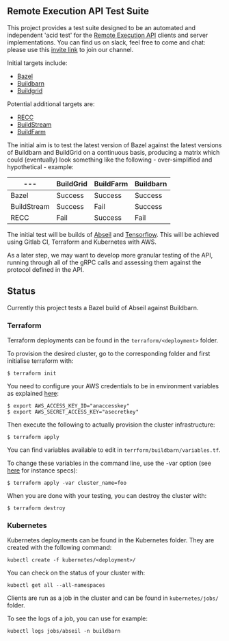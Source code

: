 ## Remote Execution API Test Suite

This project provides a test suite designed to be an automated and independent 'acid test' for the [Remote Execution API](https://github.com/bazelbuild/remote-apis) clients and server implementations. You can find us on slack, feel free to come and chat: please use this [invite link](http://tiny.cc/tihy5y) to join our channel.

Initial targets include:
* [Bazel](https://bazel.build/)
* [Buildbarn](https://github.com/buildbarn)
* [Buildgrid](https://gitlab.com/BuildGrid/buildgrid)

Potential additional targets are:
* [RECC](https://gitlab.com/bloomberg/recc)
* [BuildStream](https://gitlab.com/BuildStream/buildstream)
* [BuildFarm](https://github.com/uber/bazel-buildfarm)

The initial aim is to test the latest version of Bazel against the latest versions of Buildbarn and BuildGrid on a continuous basis, producing a matrix which could (eventually) look something like the following - over-simplified and hypothetical - example:

| --- | BuildGrid | BuildFarm | Buildbarn |
| -------- | -------- | -------- | -------- |
| Bazel  | Success | Success | Success |
| BuildStream  | Success | Fail | Success |
| RECC | Fail | Success | Fail |

The initial test will be builds of [Abseil](https://abseil.io/) and [Tensorflow](https://www.tensorflow.org/). This will be achieved using Gitlab CI, Terraform and Kubernetes with AWS.

As a later step, we may want to develop more granular testing of the API, running through all of the gRPC calls and assessing them against the protocol defined in the API.

## Status

Currently this project tests a Bazel build of Abseil against Buildbarn.

### Terraform

Terraform deployments can be found in the `terraform/<deployment>` folder.

To provision the desired cluster, go to the corresponding folder and first initialise terraform with:

```
$ terraform init
```
You need to configure your AWS credentials to be in environment variables as explained [here](https://www.terraform.io/docs/providers/aws/#environment-variables):

```
$ export AWS_ACCESS_KEY_ID="anaccesskey"
$ export AWS_SECRET_ACCESS_KEY="asecretkey"
```
Then execute the following to actually provision the cluster infrastructure:

```
$ terraform apply
```

You can find variables available to edit in  `terrform/buildbarn/variables.tf`.

To change these variables in the command line, use the -var option (see [here](https://aws.amazon.com/ec2/instance-types/) for instance specs):

```
$ terraform apply -var cluster_name=foo
```

When you are done with your testing, you can destroy the cluster with:

```
$ terraform destroy
```

### Kubernetes

Kubernetes deployments can be found in the Kubernetes folder. They are
created with the following command:

```
kubectl create -f kubernetes/<deployment>/
```

You can check on the status of your cluster with:

```
kubectl get all --all-namespaces
```

Clients are run as a job in the cluster and can be found in
`kubernetes/jobs/` folder.

To see the logs of a job, you can use for example:

```
kubectl logs jobs/abseil -n buildbarn
```
